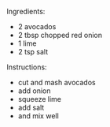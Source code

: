 Ingredients:
- 2 avocados
- 2 tbsp chopped red onion
- 1 lime
- 2 tsp salt
 
Instructions:
- cut and mash avocados
- add onion
- squeeze lime
- add salt
- and mix well

